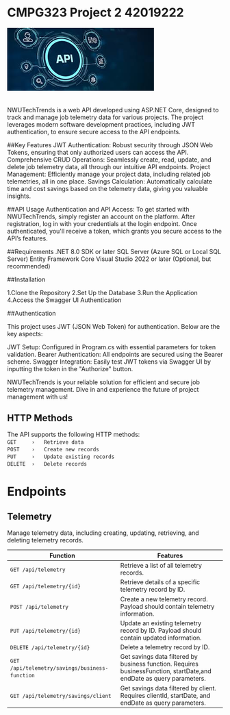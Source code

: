 # CMPG323 Project 2 42019222

![image](https://github.com/FLEXBABY88/Project-2-cmpg-323/blob/main/API_LOGO.jpg)
######
NWUTechTrends is a web API developed using ASP.NET Core, designed to track and manage job telemetry data for various projects. The project leverages modern software development practices, including JWT authentication, to ensure secure access to the API endpoints.


##Key Features
JWT Authentication: Robust security through JSON Web Tokens, ensuring that only authorized users can access the API.
Comprehensive CRUD Operations: Seamlessly create, read, update, and delete job telemetry data, all through our intuitive API endpoints.
Project Management: Efficiently manage your project data, including related job telemetries, all in one place.
Savings Calculation: Automatically calculate time and cost savings based on the telemetry data, giving you valuable insights.

##API Usage
Authentication and API Access:
To get started with NWUTechTrends, simply register an account on the platform. After registration, log in with your credentials at the login endpoint. Once authenticated, you'll receive a token, which grants you secure access to the API’s features.


##Requirements
.NET 8.0 SDK or later
SQL Server (Azure SQL or Local SQL Server)
Entity Framework Core
Visual Studio 2022 or later (Optional, but recommended)
  
  
##Installation
  
1.Clone the Repository
2.Set Up the Database
3.Run the Application
4.Access the Swagger UI
Authentication

##Authentication

This project uses JWT (JSON Web Token) for authentication. Below are the key aspects:

  JWT Setup: Configured in Program.cs with essential parameters for token validation.
  Bearer Authentication: All endpoints are secured using the Bearer scheme.
  Swagger Integration: Easily test JWT tokens via Swagger UI by inputting the token in the "Authorize" button.

NWUTechTrends is your reliable solution for efficient and secure job telemetry management. Dive in and experience the future of project management with us!

    

## HTTP Methods 
The API supports the following HTTP methods: </br>
```GET     ›   Retrieve data``` </br>
```POST    ›   Create new records``` </br>
```PUT     ›   Update existing records``` </br>
```DELETE  ›   Delete records``` </br>


# Endpoints
## Telemetry
Manage telemetry data, including creating, updating, retrieving, and deleting telemetry records.

|        Function                                  |                              Features                                                                                |
|--------------------------------------------------|----------------------------------------------------------------------------------------------------------------------|
|```GET /api/telemetry```                          |  Retrieve a list of all telemetry records.                                                                           |
|```GET /api/telemetry/{id}```                     |Retrieve details of a specific telemetry record by ID.                                                                |
|```POST /api/telemetry```                         |Create a new telemetry record. Payload should contain telemetry information.                                          |
|```PUT /api/telemetry/{id}```                     |Update an existing telemetry record by ID. Payload should contain updated information.                                | 
|```DELETE /api/telemetry/{id}```                  | Delete a telemetry record by ID.                                                                                     |
|```GET /api/telemetry/savings/business-function```| Get savings data filtered by business function. Requires businessFunction, startDate,and endDate as query parameters.|
|```GET /api/telemetry/savings/client```           | Get savings data filtered by client. Requires clientId, startDate, and endDate as query parameters.                  |

</br>
